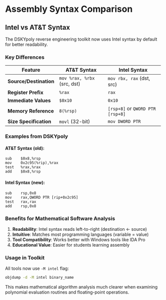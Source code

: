 # Assembly Syntax Comparison

## Intel vs AT&T Syntax

The DSKYpoly reverse engineering toolkit now uses Intel syntax by default for better readability.

### Key Differences

| Feature | AT&T Syntax | Intel Syntax |
|---------|-------------|--------------|
| **Source/Destination** | `mov %rax, %rbx` (src, dst) | `mov rbx, rax` (dst, src) |
| **Register Prefix** | `%rax` | `rax` |
| **Immediate Values** | `$0x10` | `0x10` |
| **Memory Reference** | `8(%rsp)` | `[rsp+8]` or `QWORD PTR [rsp+8]` |
| **Size Specification** | `movl` (32-bit) | `mov DWORD PTR` |

### Examples from DSKYpoly

#### AT&T Syntax (old):
```assembly
sub    $0x8,%rsp
mov    0x2c95(%rip),%rax
test   %rax,%rax
add    $0x8,%rsp
```

#### Intel Syntax (new):
```assembly
sub    rsp,0x8
mov    rax,QWORD PTR [rip+0x2c95]
test   rax,rax
add    rsp,0x8
```

### Benefits for Mathematical Software Analysis

1. **Readability**: Intel syntax reads left-to-right (destination ← source)
2. **Intuitive**: Matches most programming languages (variable = value)
3. **Tool Compatibility**: Works better with Windows tools like IDA Pro
4. **Educational Value**: Easier for students learning assembly

### Usage in Toolkit

All tools now use `-M intel` flag:
```bash
objdump -d -M intel binary_name
```

This makes mathematical algorithm analysis much clearer when examining polynomial evaluation routines and floating-point operations.
